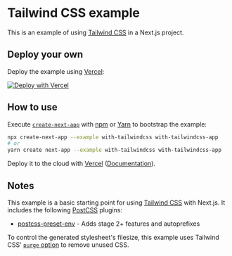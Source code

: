 # Tailwind CSS example

This is an example of using [Tailwind CSS](https://tailwindcss.com) in a Next.js
project.

## Deploy your own

Deploy the example using [Vercel](https://vercel.com):

[![Deploy with Vercel](https://vercel.com/button)](https://vercel.com/import/project?template=https://github.com/vercel/next.js/tree/canary/examples/with-tailwindcss)

## How to use

Execute
[`create-next-app`](https://github.com/vercel/next.js/tree/canary/packages/create-next-app)
with [npm](https://docs.npmjs.com/cli/init) or
[Yarn](https://yarnpkg.com/lang/en/docs/cli/create/) to bootstrap the example:

```bash
npx create-next-app --example with-tailwindcss with-tailwindcss-app
# or
yarn create next-app --example with-tailwindcss with-tailwindcss-app
```

Deploy it to the cloud with
[Vercel](https://vercel.com/import?filter=next.js&utm_source=github&utm_medium=readme&utm_campaign=next-example)
([Documentation](https://nextjs.org/docs/deployment)).

## Notes

This example is a basic starting point for using
[Tailwind CSS](https://tailwindcss.com) with Next.js. It includes the following
[PostCSS](https://github.com/postcss/postcss) plugins:

- [postcss-preset-env](https://preset-env.cssdb.org/) - Adds stage 2+ features
  and autoprefixes

To control the generated stylesheet's filesize, this example uses Tailwind CSS'
[`purge` option](https://tailwindcss.com/docs/controlling-file-size/#removing-unused-css)
to remove unused CSS.
